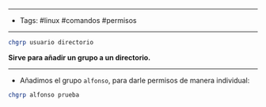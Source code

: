 -------
- Tags: #linux #comandos #permisos
------

```BASH
chgrp usuario directorio
```

**Sirve para añadir un grupo a un directorio.**

---

- Añadimos el grupo `alfonso`, para darle permisos de manera individual:

```BASH
chgrp alfonso prueba
```